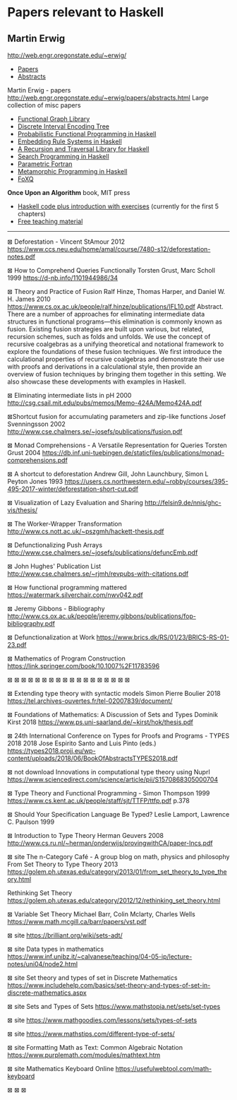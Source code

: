 # Papers relevant to Haskell

## Martin Erwig

http://web.engr.oregonstate.edu/~erwig/
- [Papers](http://web.engr.oregonstate.edu/~erwig/papers/index.html)
- [Abstracts](http://web.engr.oregonstate.edu/~erwig/papers/abstracts.html)

Martin Erwig - papers
http://web.engr.oregonstate.edu/~erwig/papers/abstracts.html
Large collection of misc papers

- [Functional Graph Library](http://web.engr.oregonstate.edu/~erwig/fgl/)
- [Discrete Interval Encoding Tree](http://web.engr.oregonstate.edu/~erwig/diet/)
- [Probabilistic Functional Programming in Haskell](http://web.engr.oregonstate.edu/~erwig/pfp/)
- [Embedding Rule Systems in Haskell](http://web.engr.oregonstate.edu/~erwig/HaskellRules/)
- [A Recursion and Traversal Library for Haskell](http://web.engr.oregonstate.edu/~erwig/reclib/)
- [Search Programming in Haskell](http://web.engr.oregonstate.edu/~erwig/zurg/)
- [Parametric Fortran](http://web.engr.oregonstate.edu/~erwig/pf/)
- [Metamorphic Programming in Haskell](http://web.engr.oregonstate.edu/~erwig/meta/)
- [FoXQ](http://web.engr.oregonstate.edu/~erwig/xing/)


**Once Upon an Algorithm** book, MIT press
- [Haskell code plus introduction with exercises](http://web.engr.oregonstate.edu/~erwig/OUAA-Haskell.zip) (currently for the first 5 chapters)
- [Free teaching material](http://storyprogramming.org/)


---

⊠ Deforestation - Vincent StAmour 2012
https://www.ccs.neu.edu/home/amal/course/7480-s12/deforestation-notes.pdf

⊠ How to Comprehend Queries Functionally
Torsten Grust, Marc Scholl 1999
https://d-nb.info/1101944986/34

⊠ Theory and Practice of Fusion
Ralf Hinze, Thomas Harper, and Daniel W. H. James
2010
https://www.cs.ox.ac.uk/people/ralf.hinze/publications/IFL10.pdf
Abstract. There are a number of approaches for eliminating intermediate data structures in functional programs—this elimination is commonly
known as fusion. Existing fusion strategies are built upon various, but
related, recursion schemes, such as folds and unfolds. We use the concept
of recursive coalgebras as a unifying theoretical and notational framework
to explore the foundations of these fusion techniques. We first introduce
the calculational properties of recursive coalgebras and demonstrate their
use with proofs and derivations in a calculational style, then provide an
overview of fusion techniques by bringing them together in this setting.
We also showcase these developments with examples in Haskell.

⊠ Eliminating intermediate lists in pH
2000
http://csg.csail.mit.edu/pubs/memos/Memo-424A/Memo424A.pdf

⊠Shortcut fusion for accumulating parameters and zip-like functions
Josef Svenningsson
2002
http://www.cse.chalmers.se/~josefs/publications/fusion.pdf

⊠ Monad Comprehensions - A Versatile Representation for Queries
Torsten Grust
2004
https://db.inf.uni-tuebingen.de/staticfiles/publications/monad-comprehensions.pdf

⊠ A shortcut to deforestation
Andrew Gill, John Launchbury, Simon L Peyton Jones
1993
https://users.cs.northwestern.edu/~robby/courses/395-495-2017-winter/deforestation-short-cut.pdf

⊠ Visualization of Lazy Evaluation and Sharing
http://felsin9.de/nnis/ghc-vis/thesis/

⊠ The Worker-Wrapper Transformation
http://www.cs.nott.ac.uk/~pszgmh/hackett-thesis.pdf

⊠ Defunctionalizing Push Arrays
http://www.cse.chalmers.se/~josefs/publications/defuncEmb.pdf

⊠ John Hughes' Publication List
http://www.cse.chalmers.se/~rjmh/revpubs-with-citations.pdf

⊠ How functional programming mattered
https://watermark.silverchair.com/nwv042.pdf

⊠ Jeremy Gibbons - Bibliography
http://www.cs.ox.ac.uk/people/jeremy.gibbons/publications/fop-bibliography.pdf

⊠ Defunctionalization at Work
https://www.brics.dk/RS/01/23/BRICS-RS-01-23.pdf

⊠ Mathematics of Program Construction
https://link.springer.com/book/10.1007%2F11783596


⊠ ⊠ ⊠ ⊠ ⊠ ⊠ ⊠ ⊠ ⊠ ⊠ ⊠ ⊠ ⊠ ⊠ ⊠ ⊠ ⊠ ⊠

⊠
Extending type theory with syntactic models
Simon Pierre Boulier
2018
https://tel.archives-ouvertes.fr/tel-02007839/document/

⊠
Foundations of Mathematics:
A Discussion of Sets and Types
Dominik Kirst
2018
https://www.ps.uni-saarland.de/~kirst/hok/thesis.pdf

⊠
24th International Conference on Types for Proofs and Programs - TYPES 2018
2018
Jose Espirito Santo and Luis Pinto (eds.)
https://types2018.projj.eu/wp-content/uploads/2018/06/BookOfAbstractsTYPES2018.pdf

⊠ not download
Innovations in computational type theory using Nuprl
https://www.sciencedirect.com/science/article/pii/S1570868305000704

⊠
Type Theory and Functional Programming - Simon Thompson 1999
https://www.cs.kent.ac.uk/people/staff/sjt/TTFP/ttfp.pdf
p.378

⊠
Should Your Specification Language Be Typed?
Leslie Lamport, Lawrence C. Paulson
1999

⊠
Introduction to Type Theory
Herman Geuvers
2008
http://www.cs.ru.nl/~herman/onderwijs/provingwithCA/paper-lncs.pdf


⊠ site
The n-Category Café - A group blog on math, physics and philosophy
From Set Theory to Type Theory
2013
https://golem.ph.utexas.edu/category/2013/01/from_set_theory_to_type_theory.html

Rethinking Set Theory
https://golem.ph.utexas.edu/category/2012/12/rethinking_set_theory.html

⊠
Variable Set Theory
Michael Barr, Colin Mclarty, Charles Wells
https://www.math.mcgill.ca/barr/papers/vst.pdf

⊠ site
https://brilliant.org/wiki/sets-adt/

⊠ site
Data types in mathematics
https://www.inf.unibz.it/~calvanese/teaching/04-05-ip/lecture-notes/uni04/node2.html

⊠ site
Set theory and types of set in Discrete Mathematics
https://www.includehelp.com/basics/set-theory-and-types-of-set-in-discrete-mathematics.aspx

⊠ site
Sets and Types of Sets
https://www.mathstopia.net/sets/set-types

⊠ site
https://www.mathgoodies.com/lessons/sets/types-of-sets

⊠ site
https://www.mathstips.com/different-type-of-sets/

⊠ site
Formatting Math as Text: Common Algebraic Notation
https://www.purplemath.com/modules/mathtext.htm

⊠ site
Mathematics Keyboard Online
https://usefulwebtool.com/math-keyboard


⊠
⊠
⊠
